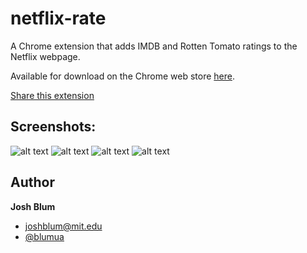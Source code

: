 netflix-rate
================

A Chrome extension that adds IMDB and Rotten Tomato ratings to the Netflix webpage.

Available for download on the Chrome web store <a href="https://chrome.google.com/webstore/detail/netflix-rate/ecaaapiecdienibfgolcopgnicppkmhn?hl=en" target="_blank">here</a>.

[Share this extension](http://netflix-rate.herokuapp.com)

## Screenshots:

![alt text](https://raw.github.com/joshblum/netflix-rate-chrome-ext/master/img/screenshots/main-fresh.png "main fresh")
![alt text](https://raw.github.com/joshblum/netflix-rate-chrome-ext/master/img/screenshots/search-page.png "search page")
![alt text](https://raw.github.com/joshblum/netflix-rate-chrome-ext/master/img/screenshots/queue-rotten.png "queue rotten")
![alt text](https://raw.github.com/joshblum/netflix-rate-chrome-ext/master/img/screenshots/dvd-fresh.png "dvd fresh")

## Author

**Josh Blum**
+ [joshblum@mit.edu](mailto:joshblum@mit.edu)
+ [@blumua](https://twitter.com/blumua)

